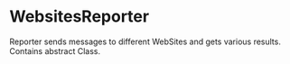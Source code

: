 # WebsitesReporter
Reporter sends messages to different WebSites and gets various results. Contains abstract Class.
